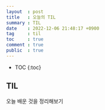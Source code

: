 ```yaml
---
layout  : post
title   : 오늘의 TIL
summary : TIL
date    : 2022-12-06 21:48:17 +0900
tag     : til
toc     : true
comment : true
public  : true
---
```

* TOC
{:toc}

## TIL

오늘 배운 것을 정리해보기

